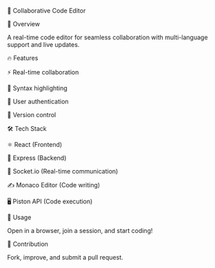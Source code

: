 🚀 Collaborative Code Editor



🌟 Overview

A real-time code editor for seamless collaboration with multi-language support and live updates.


🔥 Features

⚡ Real-time collaboration

🎨 Syntax highlighting

🔐 User authentication

🔄 Version control



🛠 Tech Stack

⚛ React (Frontend)

🚀 Express (Backend)

🔌 Socket.io (Real-time communication)

✍ Monaco Editor (Code writing)

🖥 Piston API (Code execution)


🚀 Usage

Open in a browser, join a session, and start coding!


🤝 Contribution

Fork, improve, and submit a pull request.
